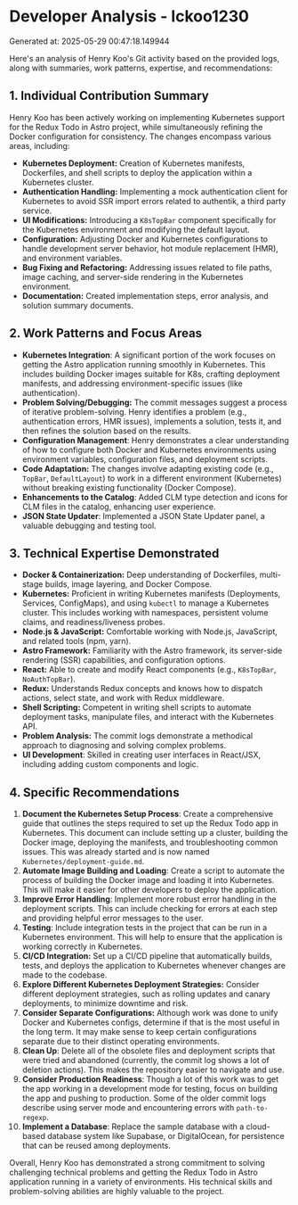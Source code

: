 # Developer Analysis - lckoo1230
Generated at: 2025-05-29 00:47:18.149944

Here's an analysis of Henry Koo's Git activity based on the provided logs, along with summaries, work patterns, expertise, and recommendations:

## 1. Individual Contribution Summary

Henry Koo has been actively working on implementing Kubernetes support for the Redux Todo in Astro project, while simultaneously refining the Docker configuration for consistency. The changes encompass various areas, including:

*   **Kubernetes Deployment:** Creation of Kubernetes manifests, Dockerfiles, and shell scripts to deploy the application within a Kubernetes cluster.
*   **Authentication Handling:** Implementing a mock authentication client for Kubernetes to avoid SSR import errors related to authentik, a third party service.
*   **UI Modifications:** Introducing a `K8sTopBar` component specifically for the Kubernetes environment and modifying the default layout.
*   **Configuration:** Adjusting Docker and Kubernetes configurations to handle development server behavior, hot module replacement (HMR), and environment variables.
*   **Bug Fixing and Refactoring:** Addressing issues related to file paths, image caching, and server-side rendering in the Kubernetes environment.
*   **Documentation:** Created implementation steps, error analysis, and solution summary documents.

## 2. Work Patterns and Focus Areas

*   **Kubernetes Integration**: A significant portion of the work focuses on getting the Astro application running smoothly in Kubernetes. This includes building Docker images suitable for K8s, crafting deployment manifests, and addressing environment-specific issues (like authentication).
*   **Problem Solving/Debugging:** The commit messages suggest a process of iterative problem-solving. Henry identifies a problem (e.g., authentication errors, HMR issues), implements a solution, tests it, and then refines the solution based on the results.
*   **Configuration Management**: Henry demonstrates a clear understanding of how to configure both Docker and Kubernetes environments using environment variables, configuration files, and deployment scripts.
*   **Code Adaptation:** The changes involve adapting existing code (e.g., `TopBar`, `DefaultLayout`) to work in a different environment (Kubernetes) without breaking existing functionality (Docker Compose).
*   **Enhancements to the Catalog**: Added CLM type detection and icons for CLM files in the catalog, enhancing user experience.
*   **JSON State Updater**: Implemented a JSON State Updater panel, a valuable debugging and testing tool.

## 3. Technical Expertise Demonstrated

*   **Docker & Containerization:** Deep understanding of Dockerfiles, multi-stage builds, image layering, and Docker Compose.
*   **Kubernetes:** Proficient in writing Kubernetes manifests (Deployments, Services, ConfigMaps), and using `kubectl` to manage a Kubernetes cluster. This includes working with namespaces, persistent volume claims, and readiness/liveness probes.
*   **Node.js & JavaScript:** Comfortable working with Node.js, JavaScript, and related tools (npm, yarn).
*   **Astro Framework:** Familiarity with the Astro framework, its server-side rendering (SSR) capabilities, and configuration options.
*   **React:** Able to create and modify React components (e.g., `K8sTopBar`, `NoAuthTopBar`).
*   **Redux:** Understands Redux concepts and knows how to dispatch actions, select state, and work with Redux middleware.
*   **Shell Scripting:** Competent in writing shell scripts to automate deployment tasks, manipulate files, and interact with the Kubernetes API.
*   **Problem Analysis:** The commit logs demonstrate a methodical approach to diagnosing and solving complex problems.
*   **UI Development**: Skilled in creating user interfaces in React/JSX, including adding custom components and logic.

## 4. Specific Recommendations

1.  **Document the Kubernetes Setup Process**: Create a comprehensive guide that outlines the steps required to set up the Redux Todo app in Kubernetes. This document can include setting up a cluster, building the Docker image, deploying the manifests, and troubleshooting common issues. This was already started and is now named `Kubernetes/deployment-guide.md`.
2.  **Automate Image Building and Loading**: Create a script to automate the process of building the Docker image and loading it into Kubernetes. This will make it easier for other developers to deploy the application.
3.  **Improve Error Handling**: Implement more robust error handling in the deployment scripts. This can include checking for errors at each step and providing helpful error messages to the user.
4.  **Testing**: Include integration tests in the project that can be run in a Kubernetes environment. This will help to ensure that the application is working correctly in Kubernetes.
5.  **CI/CD Integration:** Set up a CI/CD pipeline that automatically builds, tests, and deploys the application to Kubernetes whenever changes are made to the codebase.
6.  **Explore Different Kubernetes Deployment Strategies:** Consider different deployment strategies, such as rolling updates and canary deployments, to minimize downtime and risk.
7.  **Consider Separate Configurations:** Although work was done to unify Docker and Kubernetes configs, determine if that is the most useful in the long term. It may make sense to keep certain configurations separate due to their distinct operating environments.
8.  **Clean Up**: Delete all of the obsolete files and deployment scripts that were tried and abandoned (currently, the commit log shows a lot of deletion actions). This makes the repository easier to navigate and use.
9.  **Consider Production Readiness**: Though a lot of this work was to get the app working in a development mode for testing, focus on building the app and pushing to production. Some of the older commit logs describe using server mode and encountering errors with `path-to-regexp`.
10. **Implement a Database**: Replace the sample database with a cloud-based database system like Supabase, or DigitalOcean, for persistence that can be reused among deployments.

Overall, Henry Koo has demonstrated a strong commitment to solving challenging technical problems and getting the Redux Todo in Astro application running in a variety of environments. His technical skills and problem-solving abilities are highly valuable to the project.
